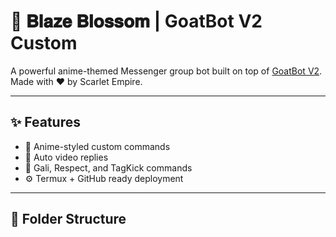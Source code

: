 # 🌸 𝐁𝐥𝐚𝐳𝐞 𝐁𝐥𝐨𝐬𝐬𝐨𝐦 | GoatBot V2 Custom

A powerful anime-themed Messenger group bot built on top of [GoatBot V2](https://github.com/ntkhang03/Goat-Bot-V2).  
Made with ❤️ by Scarlet Empire.

---

## ✨ Features
- 🎌 Anime-styled custom commands
- 🎥 Auto video replies
- 💢 Gali, Respect, and TagKick commands
- ⚙️ Termux + GitHub ready deployment

---

## 📁 Folder Structure

